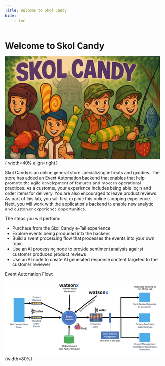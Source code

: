 ```yaml
---
Title: Welcome to Skol Candy
hide:
    - toc
---
```


# Welcome to Skol Candy

![skol-candy-sign](./ea/images/skol-candy-sign.png){ width=40% align=right }

Skol Candy is an online general store specializing in treats and goodies.  The store has added an Event Automation backend that enables that help promote the agile development of features and modern operational practices.  As a customer, your experience includes being able login and order items for delivery.  You are also encouraged to leave product reviews.  As part of this lab, you will first explore this online shopping experience.  Next, you will work with the application's backend to enable new analytic and customer experience opportunities.

The steps you will perform:

- Purchase from the Skol Candy e-Tail experience
- Explore events being produced into the backend
- Build a event processing flow that processes the events into your own topic
- Use an AI processing node to provide sentiment analysis against customer produced product reviews
- Use an AI node to create AI generated response content targeted to the customer reviewer

Event Automation Flow:

![skol-archiecture](./ea/images/skol-architecture-flow.png){width=80%}